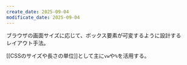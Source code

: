 ```yaml
---
create_date: 2025-09-04
modificate_date: 2025-09-04
---
```

ブラウザの画面サイズに応じて、ボックス要素が可変するように設計する  
レイアウト手法。

[[CSSのサイズや長さの単位]]として主に`vw`や`%`を活用する。